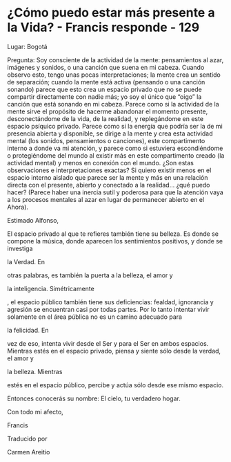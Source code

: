 # ¿Cómo puedo estar más presente a la Vida? - Francis responde - 129

Lugar: Bogotá

Pregunta: Soy consciente de la actividad de la mente: pensamientos al azar, imágenes y sonidos, o una canción que suena en mi cabeza. Cuando observo esto, tengo unas pocas interpretaciones; la mente crea un sentido de separación; cuando la mente está activa (pensando o una canción sonando) parece que esto crea un espacio privado que no se puede compartir directamente con nadie más; yo soy el único que “oigo” la canción que está sonando en mi cabeza. Parece como si la actividad de la mente sirve el propósito de hacerme abandonar el momento presente, desconectándome de la vida, de la realidad, y replegándome en este espacio psíquico privado. Parece como si la energía que podría ser la de mi presencia abierta y disponible, se dirige a la mente y crea esta actividad mental (los sonidos, pensamientos o canciones), este compartimento interno a donde va mi atención, y parece como si estuviera escondiéndome o protegiéndome del mundo al existir más en este compartimento creado (la actividad mental) y menos en conexión con el mundo. ¿Son estas observaciones e interpretaciones exactas? Si quiero existir menos en el espacio interno aislado que parece ser la mente y más en una relación directa con el presente, abierto y conectado a la realidad… ¿qué puedo hacer? (Parece haber una inercia sutil y poderosa para que la atención vaya a los procesos mentales al azar en lugar de permanecer abierto en el Ahora).

Estimado Alfonso,

El espacio privado al que te refieres también tiene su belleza. Es donde se compone la música, donde aparecen los sentimientos positivos, y donde se investiga 

la Verdad. En

 otras palabras, es también la puerta a la belleza, el amor y 

la inteligencia. Simétricamente

, el espacio público también tiene sus deficiencias: fealdad, ignorancia y agresión se encuentran casi por todas partes. Por lo tanto intentar vivir solamente en el área pública no es un camino adecuado para 

la felicidad. En

 vez de eso, intenta vivir desde el Ser y para el Ser en ambos espacios. Mientras estés en el espacio privado, piensa y siente sólo desde la verdad, el amor y 

la belleza. Mientras

 estés en el espacio público, percibe y actúa sólo desde ese mismo espacio.

Entonces conocerás su nombre: El cielo, tu verdadero hogar.

Con todo mi afecto, 

Francis

Traducido por 

Carmen Areitio

